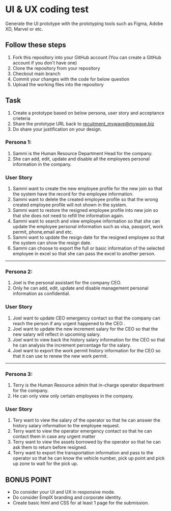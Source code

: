 # UI & UX coding test

Generate the UI prototype with the prototyping tools such as Figma, Adobe XD, Marvel or etc.

## Follow these steps
1. Fork this repository into your GitHub account (You can create a GitHub account if you don't have one)
2. Clone the repository from your repository
3. Checkout main branch
4. Commit your changes with the code for below question
5. Upload the working files into the repository

## Task
1. Create a prototype based on below persona, user story and acceptance crieteria
2. Share the prototype URL back to recuitment_mywave@mywave.biz
3. Do share your justification on your design.   

### Persona 1: 
1. Sammi is the Human Resource Department Head for the company. 
2. She can add, edit, update and disable all the employees personal information in the company.

### User Story 
1. Sammi want to create the new employee profile for the new join so that the system have the record for the employee information.
2. Sammi want to delete the created employee profile so that the wrong created employee profile will not shown in the system.
3. Sammi want to restore the resigned employee profile into new join so that she does not need to refill the information again.
4. Sammi want to search and view employee information so that she can update the employee personal information such as visa, passport, work permit, phone,email and etc.
5. Sammi want to update the resign date for the resigned employee so that the system can show the resign date.
6. Sammi can choose to export the full or basic information of the selected employee in excel so that she can pass the excel to another person.
---

###  Persona 2:
 1. Joel is the personal assistant for the company CEO.
 2. Only he can add, edit, update and disable management personal information as confidential. 

### User Story 
1. Joel want to update CEO emergency contact so that the company can reach the person if any urgent happened to the CEO .  
2. Joel want to update the new increment salary for the CEO so that the new salary will reflect in upcoming salary.
3. Joel want to view back the history salary information for the CEO so that he can analysis the increment percentage for the salary.
4. Joel want to export the work permit history information for the CEO so that it can use to renew the new work permit.


---

### Persona 3: 
1. Terry is the Human Resource admin that in-charge operator department for the company.
2. He can only view only certain employees in the company.


### User Story 
1. Tery want to view the salary of the operator so that he can answer the history salary information to the employee request. 
2. Terry want to view the operator emergency contact so that he can contact them in case any urgent matter
3. Terry want to view the assets borrowed by the operator so that he can ask them to return before resigned.
4. Terry want to export the transportation information and pass to the operator so that he can know the vehicle number, pick up point and pick up zone to wait for the pick up.

<!-- ### Persona 4: 
1. Terry is the Human Resource admin for the company.
2. He can only view the salary information for the employee. 

### Persona 5: 
1. Sean is the supervisor for the company.
2. He can only view only his subordinates personal information  in the company.

### Persona 6: 
1. Henry is the employee for the company.
2. He can only view only his own personal information. -->

## BONUS POINT
- Do consider your UI and UX in responsive mode.
- Do consider EmplX branding and corporate identity. 
- Create basic html and CSS for at least 1 page for the submission.
